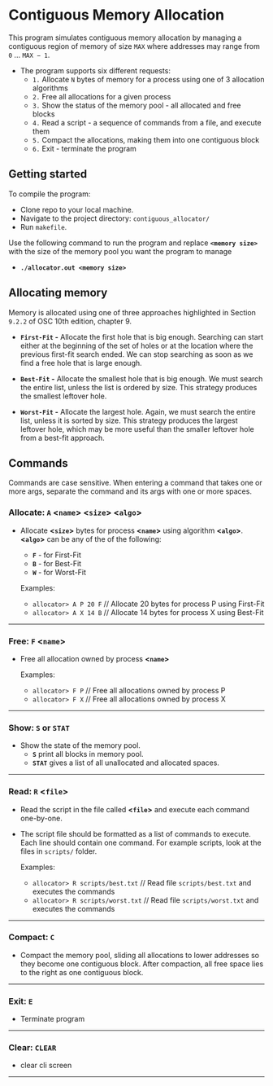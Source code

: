 # Contiguous Memory Allocation

This program simulates contiguous memory allocation by managing a contiguous
region of memory of size `MAX` where addresses may range from `0` ... `MAX − 1`.

+ The program supports six different requests:
  + `1.` Allocate `N` bytes of memory for a process using one of 3 allocation
     algorithms
  + `2.` Free all allocations for a given process
  + `3.` Show the status of the memory pool - all allocated and free blocks
  + `4.` Read a script - a sequence of commands from a file, and execute them
  + `5.` Compact the allocations, making them into one contiguous block
  + `6.` Exit - terminate the program

## Getting started

To compile the program:

+ Clone repo to your local machine.
+ Navigate to the project directory: `contiguous_allocator/`
+ Run `makefile`.

Use the following command to run the program and replace **`<memory size>`**
with the size of the memory pool you want the program to manage

+ **`./allocator.out <memory size>`**

## Allocating memory

Memory is allocated using one of three approaches highlighted in Section `9.2.2`
of OSC 10th edition, chapter 9.

+ **`First-Fit` -** Allocate the first hole that is big enough. Searching can
                    start either at the beginning of the set of holes or at the
                    location where the previous first-fit search ended. We can
                    stop searching as soon as we find a free hole that is large
                    enough.

+ **`Best-Fit` -** Allocate the smallest hole that is big enough. We must search
                   the entire list, unless the list is ordered by size. This
                   strategy produces the smallest leftover hole.

+ **`Worst-Fit` -** Allocate the largest hole. Again, we must search the entire
                    list, unless it is sorted by size. This strategy produces
                    the largest leftover hole, which may be more useful than the
                    smaller leftover hole from a best-fit approach.

## Commands

Commands are case sensitive. When entering a command that takes one or more
args, separate the command and its args with one or more spaces.

### **Allocate**: **`A`** **<`name`>** **<`size`>** **<`algo`>**

+ Allocate **<`size`>** bytes for process **<`name`>** using algorithm
   **<`algo`>**. **<`algo`>** can be any of the of the following:
  + **`F`** - for First-Fit
  + **`B`** - for Best-Fit
  + **`W`** - for Worst-Fit

   Examples:
  + `allocator> A P 20 F`   // Allocate 20 bytes for process P using First-Fit
  + `allocator> A X 14 B`   // Allocate 14 bytes for process X using Best-Fit

---

### **Free**: **`F`** **<`name`>**

+ Free all allocation owned by process **<`name`>**

   Examples:
  + `allocator> F P`   // Free all allocations owned by process P
  + `allocator> F X`   // Free all allocations owned by process X

---

### **Show**: **`S`** or **`STAT`**

+ Show the state of the memory pool.
  + **`S`** print all blocks in memory pool.
  + **`STAT`** gives a list of all unallocated and allocated spaces.

---

### **Read**: **`R`** **<`file`>**

+ Read the script in the file called **<`file`>** and execute each command
   one-by-one.
+ The script file should be formatted as a list of commands to execute.
   Each line should contain one command. For example scripts, look at the
   files in `scripts/` folder.

   Examples:
  + `allocator> R scripts/best.txt`  // Read file `scripts/best.txt` and executes the commands
  + `allocator> R scripts/worst.txt` // Read file `scripts/worst.txt` and executes the commands

---

### **Compact**: **`C`**

+ Compact the memory pool, sliding all allocations to lower addresses so they
   become one contiguous block. After compaction, all free space lies to the
   right as one contiguous block.

---

### **Exit**: **`E`**

+ Terminate program

---

### **Clear**: **`CLEAR`**

+ clear cli screen

---
